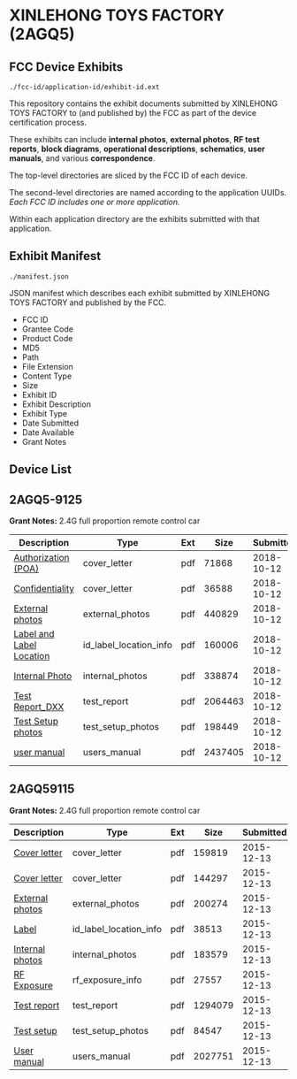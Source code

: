 # XINLEHONG TOYS FACTORY (2AGQ5)
## FCC Device Exhibits

```
./fcc-id/application-id/exhibit-id.ext
```

This repository contains the exhibit documents submitted by XINLEHONG TOYS FACTORY to (and published by) the FCC as part of the device certification process.

These exhibits can include **internal photos**, **external photos**, **RF test reports**, **block diagrams**, **operational descriptions**, **schematics**, **user manuals**, and various **correspondence**.

The top-level directories are sliced by the FCC ID of each device.

The second-level directories are named according to the application UUIDs. *Each FCC ID includes one or more application.*

Within each application directory are the exhibits submitted with that application. 

## Exhibit Manifest

```
./manifest.json
```

JSON manifest which describes each exhibit submitted by XINLEHONG TOYS FACTORY and published by the FCC.

- FCC ID
- Grantee Code
- Product Code
- MD5
- Path
- File Extension
- Content Type
- Size
- Exhibit ID
- Exhibit Description
- Exhibit Type
- Date Submitted
- Date Available
- Grant Notes

## Device List
## 2AGQ5-9125
**Grant Notes:** 2.4G full proportion remote control car

| Description | Type | Ext | Size | Submitted | Available |
| ----------- | ---- | --- | ---- | --------- | --------- |
| [Authorization (POA)](2AGQ5-9125/69000d93a8c60378fc3257d9d1767d02/4033560.pdf) | cover_letter | pdf | 71868 | 2018-10-12 | 2018-10-12 |
| [Confidentiality](2AGQ5-9125/69000d93a8c60378fc3257d9d1767d02/4033561.pdf) | cover_letter | pdf | 36588 | 2018-10-12 | 2018-10-12 |
| [External photos](2AGQ5-9125/69000d93a8c60378fc3257d9d1767d02/4033562.pdf) | external_photos | pdf | 440829 | 2018-10-12 | 2018-10-12 |
| [Label and Label Location](2AGQ5-9125/69000d93a8c60378fc3257d9d1767d02/4033564.pdf) | id_label_location_info | pdf | 160006 | 2018-10-12 | 2018-10-12 |
| [Internal Photo](2AGQ5-9125/69000d93a8c60378fc3257d9d1767d02/4033563.pdf) | internal_photos | pdf | 338874 | 2018-10-12 | 2018-10-12 |
| [Test Report_DXX](2AGQ5-9125/69000d93a8c60378fc3257d9d1767d02/4033567.pdf) | test_report | pdf | 2064463 | 2018-10-12 | 2018-10-12 |
| [Test Setup photos](2AGQ5-9125/69000d93a8c60378fc3257d9d1767d02/4033566.pdf) | test_setup_photos | pdf | 198449 | 2018-10-12 | 2018-10-12 |
| [user manual](2AGQ5-9125/69000d93a8c60378fc3257d9d1767d02/4033565.pdf) | users_manual | pdf | 2437405 | 2018-10-12 | 2018-10-12 |
## 2AGQ59115
**Grant Notes:** 2.4G full proportion remote control car

| Description | Type | Ext | Size | Submitted | Available |
| ----------- | ---- | --- | ---- | --------- | --------- |
| [Cover letter](2AGQ59115/296bcd74df194a73eee0d844b7487b9c/2840284.pdf) | cover_letter | pdf | 159819 | 2015-12-13 | 2015-12-13 |
| [Cover letter](2AGQ59115/296bcd74df194a73eee0d844b7487b9c/2840285.pdf) | cover_letter | pdf | 144297 | 2015-12-13 | 2015-12-13 |
| [External photos](2AGQ59115/296bcd74df194a73eee0d844b7487b9c/2840286.pdf) | external_photos | pdf | 200274 | 2015-12-13 | 2015-12-13 |
| [Label](2AGQ59115/296bcd74df194a73eee0d844b7487b9c/2840287.pdf) | id_label_location_info | pdf | 38513 | 2015-12-13 | 2015-12-13 |
| [Internal photos](2AGQ59115/296bcd74df194a73eee0d844b7487b9c/2840288.pdf) | internal_photos | pdf | 183579 | 2015-12-13 | 2015-12-13 |
| [RF Exposure](2AGQ59115/296bcd74df194a73eee0d844b7487b9c/2840290.pdf) | rf_exposure_info | pdf | 27557 | 2015-12-13 | 2015-12-13 |
| [Test report](2AGQ59115/296bcd74df194a73eee0d844b7487b9c/2840292.pdf) | test_report | pdf | 1294079 | 2015-12-13 | 2015-12-13 |
| [Test setup](2AGQ59115/296bcd74df194a73eee0d844b7487b9c/2840293.pdf) | test_setup_photos | pdf | 84547 | 2015-12-13 | 2015-12-13 |
| [User manual](2AGQ59115/296bcd74df194a73eee0d844b7487b9c/2840294.pdf) | users_manual | pdf | 2027751 | 2015-12-13 | 2015-12-13 |

